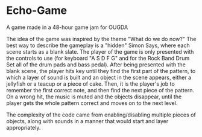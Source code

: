 # Echo-Game
A game made in a 48-hour game jam for OUGDA

The idea of the game was inspired by the theme "What do we do now?"
The best way to describe the gameplay is a "hidden" Simon Says, where each scene starts as a blank slate.
The player of the game is only presented with the controls to use (for keyboard "A S D F G" and for the Rock Band Drum Set all of the drum pads and bass pedal). 
After being presented with the blank scene, the player hits key until they find the first part of the pattern, to which a layer of sound is built and an object in the scene appears, either a jellyfish or a teacup or a piece of cake. 
Then, it is the player's job to remember the first correct note, and then find the next piece of the pattern. On a wrong hit, 
the music is muted and the objects disappear, until the player gets the whole pattern correct and moves on to the next level.

The complexity of the code came from enabling/disabling multiple pieces of objects, along with sounds in a manner that would start and layer appropriately. 
